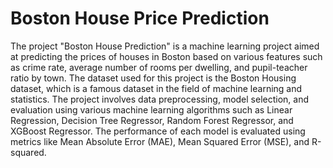 # Boston House Price  Prediction
The project "Boston House Prediction" is a machine learning project aimed at predicting the prices of houses in Boston based on various features such as crime rate, average number of rooms per dwelling, and pupil-teacher ratio by town. The dataset used for this project is the Boston Housing dataset, which is a famous dataset in the field of machine learning and statistics. The project involves data preprocessing, model selection, and evaluation using various machine learning algorithms such as Linear Regression, Decision Tree Regressor, Random Forest Regressor, and XGBoost Regressor. The performance of each model is evaluated using metrics like Mean Absolute Error (MAE), Mean Squared Error (MSE), and R-squared. 

